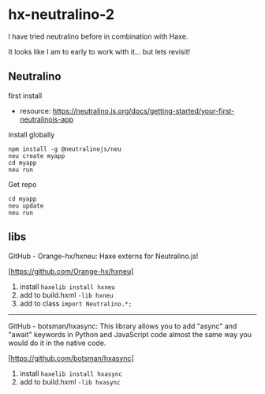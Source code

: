 # hx-neutralino-2

I have tried neutralino before in combination with Haxe.

It looks like I am to early to work with it... but lets revisit!

## Neutralino

first install

- resource: https://neutralino.js.org/docs/getting-started/your-first-neutralinojs-app

install globally

```
npm install -g @neutralinojs/neu
neu create myapp
cd myapp
neu run
```

Get repo

```
cd myapp
neu update
neu run
```

## libs

GitHub - Orange-hx/hxneu: Haxe externs for Neutralino.js!

[https://github.com/Orange-hx/hxneu]

1. install `haxelib install hxneu`
2. add to build.hxml `-lib hxneu`
3. add to class `import Neutralino.*;`

---

GitHub - botsman/hxasync: This library allows you to add "async" and "await" keywords in Python and JavaScript code almost the same way you would do it in the native code.

[https://github.com/botsman/hxasync]

1. install `haxelib install hxasync`
2. add to build.hxml `-lib hxasync`
